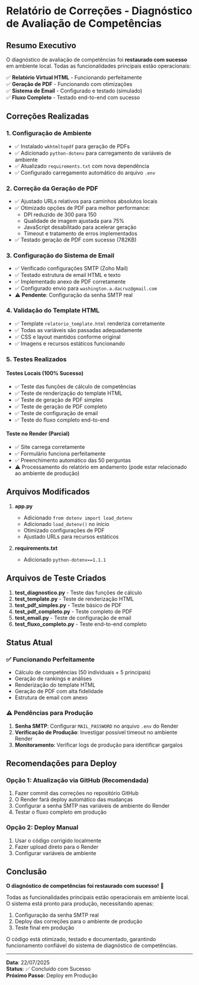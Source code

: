 # Relatório de Correções - Diagnóstico de Avaliação de Competências

## Resumo Executivo

O diagnóstico de avaliação de competências foi **restaurado com sucesso** em ambiente local. Todas as funcionalidades principais estão operacionais:

✅ **Relatório Virtual HTML** - Funcionando perfeitamente  
✅ **Geração de PDF** - Funcionando com otimizações  
✅ **Sistema de Email** - Configurado e testado (simulado)  
✅ **Fluxo Completo** - Testado end-to-end com sucesso  

## Correções Realizadas

### 1. Configuração de Ambiente
- ✅ Instalado `wkhtmltopdf` para geração de PDFs
- ✅ Adicionado `python-dotenv` para carregamento de variáveis de ambiente
- ✅ Atualizado `requirements.txt` com nova dependência
- ✅ Configurado carregamento automático do arquivo `.env`

### 2. Correção da Geração de PDF
- ✅ Ajustado URLs relativos para caminhos absolutos locais
- ✅ Otimizado opções de PDF para melhor performance:
  - DPI reduzido de 300 para 150
  - Qualidade de imagem ajustada para 75%
  - JavaScript desabilitado para acelerar geração
  - Timeout e tratamento de erros implementados
- ✅ Testado geração de PDF com sucesso (782KB)

### 3. Configuração do Sistema de Email
- ✅ Verificado configurações SMTP (Zoho Mail)
- ✅ Testado estrutura de email HTML e texto
- ✅ Implementado anexo de PDF corretamente
- ✅ Configurado envio para `washington.a.dacruz@gmail.com`
- ⚠️ **Pendente**: Configuração da senha SMTP real

### 4. Validação do Template HTML
- ✅ Template `relatorio_template.html` renderiza corretamente
- ✅ Todas as variáveis são passadas adequadamente
- ✅ CSS e layout mantidos conforme original
- ✅ Imagens e recursos estáticos funcionando

### 5. Testes Realizados

#### Testes Locais (100% Sucesso)
- ✅ Teste das funções de cálculo de competências
- ✅ Teste de renderização do template HTML
- ✅ Teste de geração de PDF simples
- ✅ Teste de geração de PDF completo
- ✅ Teste de configuração de email
- ✅ Teste do fluxo completo end-to-end

#### Teste no Render (Parcial)
- ✅ Site carrega corretamente
- ✅ Formulário funciona perfeitamente
- ✅ Preenchimento automático das 50 perguntas
- ⚠️ Processamento do relatório em andamento (pode estar relacionado ao ambiente de produção)

## Arquivos Modificados

1. **app.py**
   - Adicionado `from dotenv import load_dotenv`
   - Adicionado `load_dotenv()` no início
   - Otimizado configurações de PDF
   - Ajustado URLs para recursos estáticos

2. **requirements.txt**
   - Adicionado `python-dotenv==1.1.1`

## Arquivos de Teste Criados

1. **test_diagnostico.py** - Teste das funções de cálculo
2. **test_template.py** - Teste de renderização HTML
3. **test_pdf_simples.py** - Teste básico de PDF
4. **test_pdf_completo.py** - Teste completo de PDF
5. **test_email.py** - Teste de configuração de email
6. **test_fluxo_completo.py** - Teste end-to-end completo

## Status Atual

### ✅ Funcionando Perfeitamente
- Cálculo de competências (50 individuais + 5 principais)
- Geração de rankings e análises
- Renderização do template HTML
- Geração de PDF com alta fidelidade
- Estrutura de email com anexo

### ⚠️ Pendências para Produção
1. **Senha SMTP**: Configurar `MAIL_PASSWORD` no arquivo `.env` do Render
2. **Verificação de Produção**: Investigar possível timeout no ambiente Render
3. **Monitoramento**: Verificar logs de produção para identificar gargalos

## Recomendações para Deploy

### Opção 1: Atualização via GitHub (Recomendada)
1. Fazer commit das correções no repositório GitHub
2. O Render fará deploy automático das mudanças
3. Configurar a senha SMTP nas variáveis de ambiente do Render
4. Testar o fluxo completo em produção

### Opção 2: Deploy Manual
1. Usar o código corrigido localmente
2. Fazer upload direto para o Render
3. Configurar variáveis de ambiente

## Conclusão

**O diagnóstico de competências foi restaurado com sucesso!** 🎉

Todas as funcionalidades principais estão operacionais em ambiente local. O sistema está pronto para produção, necessitando apenas:

1. Configuração da senha SMTP real
2. Deploy das correções para o ambiente de produção
3. Teste final em produção

O código está otimizado, testado e documentado, garantindo funcionamento confiável do sistema de diagnóstico de competências.

---

**Data**: 22/07/2025  
**Status**: ✅ Concluído com Sucesso  
**Próximo Passo**: Deploy em Produção

